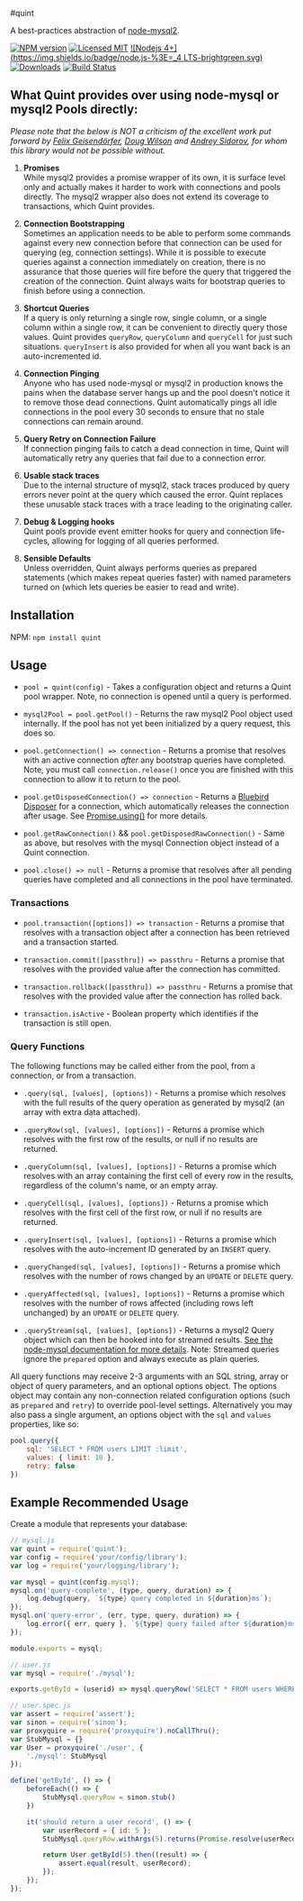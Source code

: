 #quint

A best-practices abstraction of [node-mysql2](http://npm.im/mysql2).

[![NPM version](https://img.shields.io/npm/v/quint.svg)](http://badge.fury.io/js/quint)
[![Licensed MIT](https://img.shields.io/npm/l/quint.svg)](https://github.com/ChiperSoft/quint/blob/master/LICENSE.txt)
[![Nodejs 4+](https://img.shields.io/badge/node.js-%3E=_4 LTS-brightgreen.svg)](http://nodejs.org)
[![Downloads](http://img.shields.io/npm/dm/quint.svg)](http://npmjs.org/quint)
[![Build Status](https://img.shields.io/travis/ChiperSoft/quint.svg)](https://travis-ci.org/ChiperSoft/quint)

## What Quint provides over using node-mysql or mysql2 Pools directly:

_Please note that the below is NOT a criticism of the excellent work put forward by [Felix Geisendörfer](https://github.com/felixge), [Doug Wilson](https://github.com/dougwilson) and [Andrey Sidorov](https://github.com/sidorares), for whom this library would not be possible without._

1. **Promises**   
   While mysql2 provides a promise wrapper of its own, it is surface level only and actually makes it harder to work with connections and pools directly. The mysql2 wrapper also does not extend its coverage to transactions, which Quint provides.

2. **Connection Bootstrapping**   
   Sometimes an application needs to be able to perform some commands against every new connection before that connection can be used for querying (eg, connection settings). While it is possible to execute queries against a connection immediately on creation, there is no assurance that those queries will fire before the query that triggered the creation of the connection. Quint always waits for bootstrap queries to finish before using a connection.

3. **Shortcut Queries**   
   If a query is only returning a single row, single column, or a single column within a single row, it can be convenient to directly query those values. Quint provides `queryRow`, `queryColumn` and `queryCell` for just such situations. `queryInsert` is also provided for when all you want back is an auto-incremented id.

4. **Connection Pinging**   
   Anyone who has used node-mysql or mysql2 in production knows the pains when the database server hangs up and the pool doesn't notice it to remove those dead connections. Quint automatically pings all idle connections in the pool every 30 seconds to ensure that no stale connections can remain around.

5. **Query Retry on Connection Failure**   
   If connection pinging fails to catch a dead connection in time, Quint will automatically retry any queries that fail due to a connection error.

6. **Usable stack traces**   
   Due to the internal structure of mysql2, stack traces produced by query errors never point at the query which caused the error. Quint replaces these unusable stack traces with a trace leading to the originating caller.

7. **Debug & Logging hooks**   
   Quint pools provide event emitter hooks for query and connection life-cycles, allowing for logging of all queries performed.

8. **Sensible Defaults**   
   Unless overridden, Quint always performs queries as prepared statements (which makes repeat queries faster) with named parameters turned on (which lets queries be easier to read and write).

## Installation

NPM: `npm install quint`

## Usage

- `pool = quint(config)` - Takes a configuration object and returns a Quint pool wrapper. Note, no connection is opened until a query is performed.

- `mysql2Pool = pool.getPool()` - Returns the raw mysql2 Pool object used internally. If the pool has not yet been initialized by a query request, this does so.

- `pool.getConnection() => connection` - Returns a promise that resolves with an active connection *after* any bootstrap queries have completed. Note, you must call `connection.release()` once you are finished with this connection to allow it to return to the pool.

- `pool.getDisposedConnection() => connection` - Returns a [Bluebird Disposer](http://bluebirdjs.com/docs/api/disposer.html) for a connection, which automatically releases the connection after usage. See [Promise.using()](http://bluebirdjs.com/docs/api/promise.using.html) for more details.

- `pool.getRawConnection()` && `pool.getDisposedRawConnection()` - Same as above, but resolves with the mysql Connection object instead of a Quint connection.

- `pool.close() => null` - Returns a promise that resolves after all pending queries have completed and all connections in the pool have terminated.

### Transactions

- `pool.transaction([options]) => transaction` - Returns a promise that resolves with a transaction object after a connection has been retrieved and a transaction started.

- `transaction.commit([passthru]) => passthru` - Returns a promise that resolves with the provided value after the connection has committed.

- `transaction.rollback([passthru]) => passthru` - Returns a promise that resolves with the provided value after the connection has rolled back.

- `transaction.isActive` - Boolean property which identifies if the transaction is still open.

### Query Functions

The following functions may be called either from the pool, from a connection, or from a transaction.

- `.query(sql, [values], [options])` - Returns a promise which resolves with the full results of the query operation as generated by mysql2 (an array with extra data attached).

- `.queryRow(sql, [values], [options])` - Returns a promise which resolves with the first row of the results, or null if no results are returned.

- `.queryColumn(sql, [values], [options])` - Returns a promise which resolves with an array containing the first cell of every row in the results, regardless of the column's name, or an empty array.

- `.queryCell(sql, [values], [options])` - Returns a promise which resolves with the first cell of the first row, or null if no results are returned.

- `.queryInsert(sql, [values], [options])` - Returns a promise which resolves with the auto-increment ID generated by an `INSERT` query.

- `.queryChanged(sql, [values], [options])` - Returns a promise which resolves with the number of rows changed by an `UPDATE` or `DELETE` query.

- `.queryAffected(sql, [values], [options])` - Returns a promise which resolves with the number of rows affected (including rows left unchanged) by an `UPDATE` or `DELETE` query.

- `.queryStream(sql, [values], [options])` - Returns a mysql2 Query object which can then be hooked into for streamed results. [See the node-mysql documentation for more details](https://github.com/mysqljs/mysql#streaming-query-rows). Note: Streamed queries ignore the `prepared` option and always execute as plain queries.

All query functions may receive 2-3 arguments with an SQL string, array or object of query parameters, and an optional options object. The options object may contain any non-connection related configuration options (such as `prepared` and `retry`) to override pool-level settings. Alternatively you may also pass a single argument, an options object with the `sql` and `values` properties, like so:

```js
pool.query({
	sql: 'SELECT * FROM users LIMIT :limit',
	values: { limit: 10 },
	retry: false
})
```

## Example Recommended Usage

Create a module that represents your database:

```js
// mysql.js
var quint = require('quint');
var config = require('your/config/library');
var log = require('your/logging/library');

var mysql = quint(config.mysql);
mysql.on('query-complete', (type, query, duration) => {
	log.debug(query, `${type} query completed in ${duration}ms`);
});
mysql.on('query-error', (err, type, query, duration) => {
	log.error({ err, query }, `${type} query failed after ${duration}ms`);
});

module.exports = mysql;
```

```js
// user.js
var mysql = require('./mysql');

exports.getById = (userid) => mysql.queryRow('SELECT * FROM users WHERE id = :userid', { userid });
```

```js
// user.spec.js
var assert = require('assert');
var sinon = require('sinon');
var proxyquire = require('proxyquire').noCallThru();
var StubMysql = {}
var User = proxyquire('./user', {
	'./mysql': StubMysql
});

define('getById', () => {
	beforeEach(() => {
		StubMysql.queryRow = sinon.stub()
	})

	it('should return a user record', () => {
		var userRecord = { id: 5 };
		StubMysql.queryRow.withArgs(5).returns(Promise.resolve(userRecord));

		return User.getById(5).then((result) => {
			assert.equal(result, userRecord);
		});
	});
});
```